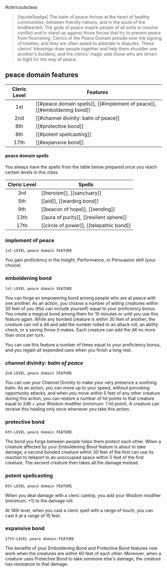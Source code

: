#clericsubclass

> [!quote|badge] 
> The balm of peace thrives at the heart of healthy communities, between friendly nations, and in the souls of the kindhearted. The gods of peace inspire people of all sorts to resolve conflict and to stand up against those forces that try to prevent peace from flourishing. Clerics of the Peace Domain preside over the signing of treaties, and they are often asked to arbitrate in disputes. These clerics' blessings draw people together and help them shoulder one another's burdens, and the clerics' magic aids those who are driven to fight for the way of peace.
## peace domain features
| **Cleric Level** | **Features**                                                             |
| :--------------: | ------------------------------------------------------------------------ |
|       1st        | [[#peace domain spells]], [[#implement of peace]], [[#emboldening bond]] |
|       2nd        | [[#channel divinity: balm of peace]]                                     |
|       6th        | [[#protective bond]]                                                     |
|       8th        | [[#potent spellcasting]]                                                 |
|       17th       | [[#expansive bond]]                                                      |
#### peace domain spells
You always have the spells from the table below prepared once you reach certain levels in this class.

| **Cleric Level** | **Spells**                               |
| :--------------: | ---------------------------------------- |
|       3rd        | [[heroism]], [[sanctuary]]               |
|       5th        | [[aid]], [[warding bond]]                |
|       9th        | [[beacon of hope]], [[sending]]          |
|       13th       | [[aura of purity]], [[resilient sphere]] |
|       17th       | [[circle of power]], [[telepathic bond]] |
### implement of peace
`1st-LEVEL peace domain FEATURE`

You gain proficiency in the Insight, Performance, or Persuasion skill (your choice).
### emboldening bond
`1st-LEVEL peace domain FEATURE`

You can forge an empowering bond among people who are at peace with one another. As an action, you choose a number of willing creatures within 30 feet of you (this can include yourself) equal to your proficiency bonus. You create a magical bond among them for 10 minutes or until you use this feature again. While any bonded creature is within 30 feet of another, the creature can roll a d4 and add the number rolled to an attack roll, an ability check, or a saving throw it makes. Each creature can add the d4 no more than once per turn.

You can use this feature a number of times equal to your proficiency bonus, and you regain all expended uses when you finish a long rest.
### channel divinity: *balm of peace*
`2nd-LEVEL peace domain FEATURE`

You can use your Channel Divinity to make your very presence a soothing balm. As an action, you can move up to your speed, without provoking opportunity attacks, and when you move within 5 feet of any other creature during this action, you can restore a number of hit points to that creature equal to 2d6 + your Wisdom modifier (minimum: 1 hit point). A creature can receive this healing only once whenever you take this action.
### protective bond
`6th-LEVEL peace domain FEATURE`

The bond you forge between people helps them protect each other. When a creature affected by your Emboldening Bond feature is about to take damage, a second bonded creature within 30 feet of the first can use its reaction to teleport to an unoccupied space within 5 feet of the first creature. The second creature then takes all the damage instead.
### potent spellcasting
`8th-LEVEL peace domain FEATURE`

When you deal damage with a cleric cantrip, you add your Wisdom modifier (minimum: +1) to the damage roll.

At 14th level, when you cast a cleric spell with a range of touch, you can cast it at a range of 15 feet.
### expansive bond
`17th-LEVEL peace domain FEATURE`

The benefits of your Emboldening Bond and Protective Bond features now work when the creatures are within 60 feet of each other. Moreover, when a creature uses Protective Bond to take someone else's damage, the creature has resistance to that damage.
